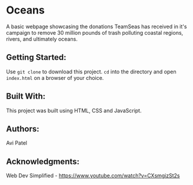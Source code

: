 # Oceans

A basic webpage showcasing the donations TeamSeas has received in it's campaign to remove 30 million pounds of trash polluting coastal regions, rivers, and ultimately oceans.

## Getting Started:

Use `git clone` to download this project. `cd` into the directory and open `index.html` on a browser of your choice.

## Built With:

This project was built using HTML, CSS and JavaScript.

## Authors:

Avi Patel

## Acknowledgments:

Web Dev Simplified - https://www.youtube.com/watch?v=CXsmgizSt2s
